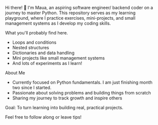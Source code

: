 Hi there! 👋 I'm Maua, an aspiring software engineer/ backend coder on a journey to master Python. This repository serves as my learning playground, where I practice exercises, mini-projects, and small management systems as I develop my coding skills.  

What you'll probably find here.
- Loops and conditions  
- Nested structures  
- Dictionaries and data handling  
- Mini projects like small management systems  
- And lots of experiments as I learn!  

About Me
- Currently focused on Python fundamentals. I am just finishing month two since I started. 
- Passionate about solving problems and building things from scratch  
- Sharing my journey to track growth and inspire others

Goal: To turn learning into building real, practical projects.  

Feel free to follow along or leave tips! 
